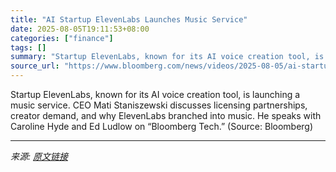 ```yaml
---
title: "AI Startup ElevenLabs Launches Music Service"
date: 2025-08-05T19:11:53+08:00
categories: ["finance"]
tags: []
summary: "Startup ElevenLabs, known for its AI voice creation tool, is launching a music service. CEO Mati Staniszewski discusses licensing partnerships, creator demand, and why ElevenLabs branched into music. "
source_url: "https://www.bloomberg.com/news/videos/2025-08-05/ai-startup-elevenlabs-launches-music-service-video"
---
```


Startup ElevenLabs, known for its AI voice creation tool, is launching a music service. CEO Mati Staniszewski discusses licensing partnerships, creator demand, and why ElevenLabs branched into music. He speaks with Caroline Hyde and Ed Ludlow on “Bloomberg Tech.” (Source: Bloomberg)

---

*来源: [原文链接](https://www.bloomberg.com/news/videos/2025-08-05/ai-startup-elevenlabs-launches-music-service-video)*
